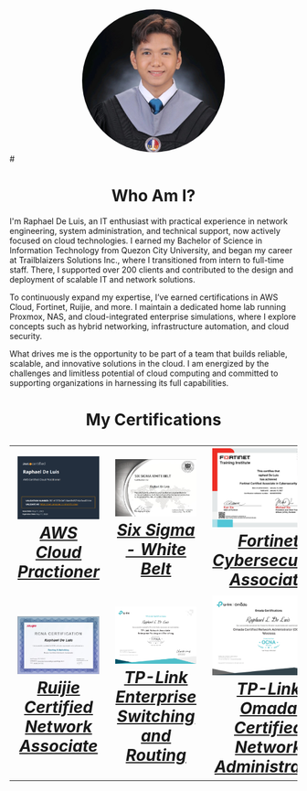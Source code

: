 <div style="text-align: center;">
<img src="assets/images/DP.jpg" alt="Image 1" style="border-radius: 50%; width: 250px; height: 250px;" /><br/>
</div>
# <h1 style="text-align: center;"> Who Am I? </h1>

I'm Raphael De Luis, an IT enthusiast with practical experience in network engineering, system administration, and technical support, now actively focused on cloud technologies. I earned my Bachelor of Science in Information Technology from Quezon City University, and began my career at Trailblaizers Solutions Inc., where I transitioned from intern to full-time staff. There, I supported over 200 clients and contributed to the design and deployment of scalable IT and network solutions.

To continuously expand my expertise, I’ve earned certifications in AWS Cloud, Fortinet, Ruijie, and more. I maintain a dedicated home lab running Proxmox, NAS, and cloud-integrated enterprise simulations, where I explore concepts such as hybrid networking, infrastructure automation, and cloud security.

What drives me is the opportunity to be part of a team that builds reliable, scalable, and innovative solutions in the cloud. I am energized by the challenges and limitless potential of cloud computing and committed to supporting organizations in harnessing its full capabilities.

<h1 style="text-align: center;">My Certifications
<table>
  <tr>
    <td style="text-align:center;">
    <a href="Certifications/AWS%20Cloud%20Practitioner/" target="_blank">
      <img src="assets/images/AWS.png" alt="Image 1" width="1000"/><br/>
      <em>AWS Cloud Practioner</em>
    </td>
    <td style="text-align:center;">
    <a href="Certifications/Six%20Sigma/" target="_blank">
      <img src="assets/images/White Belt.png" alt="Image 2" width="1000"/><br/>
      <em>Six Sigma - White Belt</em>
    </td>
    <td style="text-align:center;">
      <a href="Certifications/Fortinet/" target="_blank">
      <img src="assets/images/Fortinet.png" alt="Image 3" width="1000"/><br/>
      <em>Fortinet Cybersecurity Associate</em>
    </td>
  </tr>
  <tr>
    <td style="text-align:center;">
      <a href="Certifications/Ruijie%20Certified%20Network%20Associate/" target="_blank">
      <img src="assets/images/Ruijie.png" alt="Image 4" width="1000"/><br/>
      <em>Ruijie Certified Network Associate</em>
    </td>
    <td style="text-align:center;">
    <a href="Certifications/TP-Link/" target="_blank">
      <img src="assets/images/TP-Link.png" alt="Image 5" width="1000"/><br/>
      <em>TP-Link Enterprise Switching and Routing
</em>
    </td>
    <td style="text-align:center;">
    <a href="Certifications/TP-Link/" target="_blank">
      <img src="assets/images/TP-Link 2.png" alt="Image 6" width="1000"/><br/>
      <em>TP-Link Omada Certified Network Administrator</em>
    </td>
  </tr>
</table>


